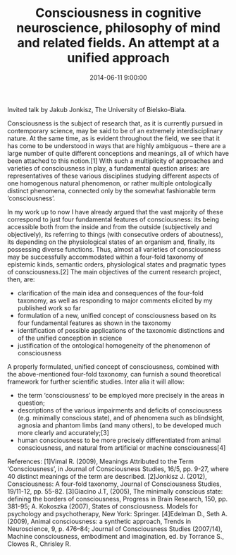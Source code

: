 ﻿---
layout: post
title:  "Consciousness in cognitive neuroscience, philosophy of mind and related fields. An attempt at a unified approach"
date:   2014-06-11 9:00:00
image: /images/talk.png
---

Invited talk by Jakub Jonkisz, The University of Bielsko-Biała.

Consciousness is the subject of research that, as it is currently pursued in contemporary science, may be said to be of an extremely interdisciplinary nature. At the same time, as is evident throughout the field, we see that it has come to be understood in ways that are highly ambiguous – there are a large number of quite different conceptions and meanings, all of which have been attached to this notion.[1] With such a multiplicity of approaches and varieties of consciousness in play, a fundamental question arises: are representatives of these various disciplines studying different aspects of one homogenous natural phenomenon, or rather multiple ontologically distinct phenomena, connected only by the somewhat fashionable term ‘consciousness’.

In my work up to now I have already argued that the vast majority of these correspond to just four fundamental features of consciousness: its being accessible both from the inside and from the outside (subjectively and objectively), its referring to things (with consecutive orders of aboutness), its depending on the physiological states of an organism and, finally, its possessing diverse functions. Thus, almost all varieties of consciousness may be successfully accommodated within a four-fold taxonomy of epistemic kinds, semantic orders, physiological states and pragmatic types of consciousness.[2] The main objectives of the current research project, then, are:

- clarification of the main idea and consequences of the four-fold taxonomy, as well as responding to major comments elicited by my published work so far
- formulation of a new, unified concept of consciousness based on its four fundamental features as shown in the taxonomy
- identification of possible applications of the taxonomic distinctions and of the unified conception in science
- justification of the ontological homogeneity of the phenomenon of consciousness

A properly formulated, unified concept of consciousness, combined with the above-mentioned four-fold taxonomy, can furnish a sound theoretical framework for further scientific studies. Inter alia it  will allow:

- the term ‘consciousness’ to be employed more precisely in the areas in question;
- descriptions of the various impairments and deficits of consciousness (e.g. minimally conscious state), and of phenomena such as blindsight, agnosia and phantom limbs (and many others), to be developed much more clearly and accurately;[3]
- human consciousness to be more precisely differentiated from animal consciousness, and natural from artificial or machine consciousness[4]

References:
[1]Vimal R. (2009), Meanings Attributed to the Term ‘Consciousness’, in Journal of Consciousness Studies, 16/5, pp. 9-27, where 40 distinct meanings of the term are described.
[2]Jonkisz J. (2012), Consciousness: A four-fold taxonomy, Journal of Consciousness Studies, 19/11-12, pp. 55-82.
[3]Giacino J.T, (2005), The minimally conscious state: defining the borders of consciousness, Progress in Brain Research, 150, pp. 381-95; A. Kokoszka (2007), States of consciousness. Models for psychology and psychotherapy, New York: Springer.
[4]Edelman D., Seth A. (2009), Animal consciousness: a synthetic approach, Trends in Neuroscience, 9, p. 476–84; Journal of Consciousness Studies (2007/14), Machine consciousness, embodiment and imagination, ed. by Torrance S., Clowes R., Chrisley R.
